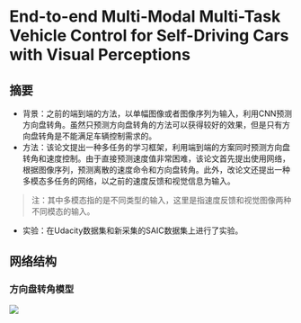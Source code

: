 # End-to-end Multi-Modal Multi-Task Vehicle Control for Self-Driving Cars with Visual Perceptions
## 摘要
* 背景：之前的端到端的方法，以单幅图像或者图像序列为输入，利用CNN预测方向盘转角。虽然只预测方向盘转角的方法可以获得较好的效果，但是只有方向盘转角是不能满足车辆控制需求的。
* 方法：该论文提出一种多任务的学习框架，利用端到端的方案同时预测方向盘转角和速度控制。由于直接预测速度值非常困难，该论文首先提出使用网络，根据图像序列，预测离散的速度命令和方向盘转角。此外，改论文还提出一种多模态多任务的网络，以之前的速度反馈和视觉信息为输入。
> 注：其中多模态指的是不同类型的输入，这里是指速度反馈和视觉图像两种不同模态的输入。
* 实验：在Udacity数据集和新采集的SAIC数据集上进行了实验。

## 网络结构
### 方向盘转角模型


![](https://github.com/sgding/Paper-list/planning/end-to-end/pictures/steering-image.png) 
